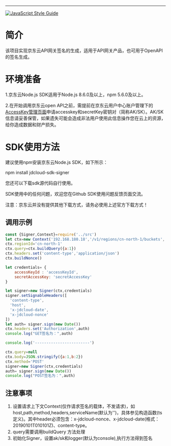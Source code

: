 ---
[![JavaScript Style Guide](https://img.shields.io/badge/code_style-standard-brightgreen.svg)](https://standardjs.com)
# 简介 #
  该项目实现京东云API网关签名的生成，适用于API网关产品，也可用于OpenAPI的签名生成。
# 环境准备 #
 1.京东云Node.js SDK适用于Node.js 8.6.0及以上，npm 5.6.0及以上。

 2.在开始调用京东云open API之前，需提前在京东云用户中心账户管理下的[AccessKey管理页面](https://uc.jdcloud.com/accesskey/index)申请accesskey和secretKey密钥对（简称AK/SK）。AK/SK信息请妥善保管，如果遗失可能会造成非法用户使用此信息操作您在云上的资源，给你造成数据和财产损失。

# SDK使用方法 #
建议使用npm安装京东云Node.js SDK，如下所示： 

npm install jdcloud-sdk-signer

 

您还可以下载sdk源代码自行使用。

 

SDK使用中的任何问题，欢迎您在Github SDK使用问题反馈页面交流。



注意：京东云并没有提供其他下载方式，请务必使用上述官方下载方式！ 



## 调用示例 ##
```javascript
const {Signer,Context}=require('../src')
let ctx=new Context('192.168.180.18','/v1/regions/cn-north-1/buckets','GET',null,'oss')  //可直接讲req.headers 传入
ctx.regionId='cn-north-1'
ctx.query=ctx.buildQuery({a:1})
ctx.headers.set('content-type','application/json')
ctx.buildNonce()

let credentials= {
    accessKeyId : 'accessKeyId',
    secretAccessKey: 'secretAccessKey'
}

let signer=new Signer(ctx,credentials)
signer.setSignableHeaders([
  'content-type',
  'host',
  'x-jdcloud-date',
  'x-jdcloud-nonce'
])
let auth= signer.sign(new Date())
ctx.headers.set('Authorization',auth)
console.log("GET签名为：",auth)

console.log('------------------------')

ctx.query=null
ctx.body=JSON.stringify({a:1,b:2})
ctx.method='POST'
signer=new Signer(ctx,credentials)
auth= signer.sign(new Date())
console.log("POST签名为：",auth)
```
## 注意事项 ##
1. 设置请求上下文Context(仅作请求签名的载体，不发请求)，如host,path,method,headers,serviceName(默认为'')，具体参见构造函数(ts 定义)。其中header必须包含：x-jdcloud-nonce、x-jdcloud-date(格式：20190101T010101Z)、content-type。
1. query需要调用buildQuery 方法处理
1. 初始化Signer，设置ak/sk和logger(默认为console),执行方法得到签名 


